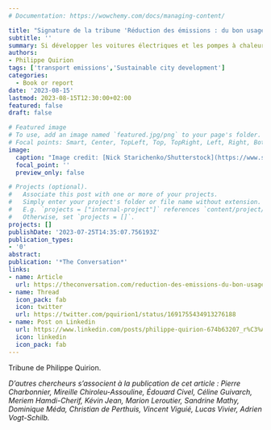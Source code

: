 ```yaml
---
# Documentation: https://wowchemy.com/docs/managing-content/

title: "Signature de la tribune 'Réduction des émissions : du bon usage du coût de la tonne de CO₂ évitée' dans The Conversation"
subtitle: ''
summary: Si développer les voitures électriques et les pompes à chaleur est incontournable pour atteindre nos objectifs climatiques, s’en contenter au nom du coût de la tonne de CO2 évitée serait une erreur. Plus généralement, il faut se garder d’une application simpliste de ce critère.
authors:
- Philippe Quirion
tags: ['transport emissions','Sustainable city development']
categories:
  - Book or report
date: '2023-08-15'
lastmod: 2023-08-15T12:30:00+02:00
featured: false
draft: false

# Featured image
# To use, add an image named `featured.jpg/png` to your page's folder.
# Focal points: Smart, Center, TopLeft, Top, TopRight, Left, Right, BottomLeft, Bottom, BottomRight.
image:
  caption: "Image credit: [Nick Starichenko/Shutterstock](https://www.shutterstock.com/fr/image-photo/electric-car-charging-on-parking-station-523890190?src=H7wvbyoBmvB891sLMh2avw-1-3)"
  focal_point: ''
  preview_only: false

# Projects (optional).
#   Associate this post with one or more of your projects.
#   Simply enter your project's folder or file name without extension.
#   E.g. `projects = ["internal-project"]` references `content/project/deep-learning/index.md`.
#   Otherwise, set `projects = []`.
projects: []
publishDate: '2023-07-25T14:35:07.756193Z'
publication_types:
- '0'
abstract: 
publication: '*The Conversation*'
links:
- name: Article
  url: https://theconversation.com/reduction-des-emissions-du-bon-usage-du-cout-de-la-tonne-de-co-evitee-207509
- name: Thread
  icon_pack: fab
  icon: twitter
  url: https://twitter.com/pquirion1/status/1691755434913276188
- name: Post on Linkedin
  url: https://www.linkedin.com/posts/philippe-quirion-674b63207_r%C3%A9duction-des-%C3%A9missions-dubon-usage-du-activity-7097518751750766593-tF3I?utm_source=share&utm_medium=member_desktop
  icon: linkedin
  icon_pack: fab
---
```


Tribune de Philippe Quirion.

*D’autres chercheurs s’associent à la publication de cet article : Pierre Charbonnier, Mireille Chiroleu-Assouline, Édouard Civel, Céline Guivarch, Meriem Hamdi-Cherif, Kévin Jean, Marion Leroutier, Sandrine Mathy, Dominique Méda, Christian de Perthuis, Vincent Viguié, Lucas Vivier, Adrien Vogt-Schilb.*

